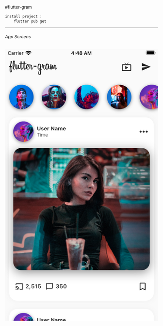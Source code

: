 #flutter-gram 


```
install project :
    flutter pub get
```
------------

###### App Screens

![app all screen](./assets/screen.png)
